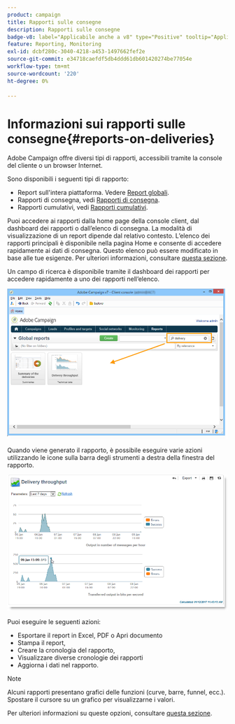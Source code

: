 ```yaml
---
product: campaign
title: Rapporti sulle consegne
description: Rapporti sulle consegne
badge-v8: label="Applicabile anche a v8" type="Positive" tooltip="Applicabile anche a Campaign v8"
feature: Reporting, Monitoring
exl-id: dcbf280c-3040-4218-a453-1497662fef2e
source-git-commit: e34718caefdf5db4ddd61db601420274be77054e
workflow-type: tm+mt
source-wordcount: '220'
ht-degree: 0%

---
```


# Informazioni sui rapporti sulle consegne{#reports-on-deliveries}



Adobe Campaign offre diversi tipi di rapporti, accessibili tramite la console del cliente o un browser Internet.

Sono disponibili i seguenti tipi di rapporto:

* Report sull&#39;intera piattaforma. Vedere [Report globali](../../reporting/using/global-reports.md).
* Rapporti di consegna, vedi [Rapporti di consegna](../../reporting/using/delivery-reports.md).
* Rapporti cumulativi, vedi [Rapporti cumulativi](../../reporting/using/cumulative-reports.md).

Puoi accedere ai rapporti dalla home page della console client, dal dashboard dei rapporti o dall’elenco di consegna. La modalità di visualizzazione di un report dipende dal relativo contesto. L’elenco dei rapporti principali è disponibile nella pagina Home e consente di accedere rapidamente ai dati di consegna. Questo elenco può essere modificato in base alle tue esigenze. Per ulteriori informazioni, consultare [questa sezione](../../reporting/using/about-reports-creation-in-campaign.md).


Un campo di ricerca è disponibile tramite il dashboard dei rapporti per accedere rapidamente a uno dei rapporti nell’elenco.

![](assets/s_ncs_user_report_searchfield.png)

Quando viene generato il rapporto, è possibile eseguire varie azioni utilizzando le icone sulla barra degli strumenti a destra della finestra del rapporto.

![](assets/s_ncs_user_report_toolbar.png)

Puoi eseguire le seguenti azioni:

* Esportare il report in Excel, PDF o Apri documento
* Stampa il report,
* Creare la cronologia del rapporto,
* Visualizzare diverse cronologie dei rapporti
* Aggiorna i dati nel rapporto.

>[!NOTE]
>
>Alcuni rapporti presentano grafici delle funzioni (curve, barre, funnel, ecc.). Spostare il cursore su un grafico per visualizzarne i valori.

Per ulteriori informazioni su queste opzioni, consultare [questa sezione](../../reporting/using/about-adobe-campaign-reporting-tools.md).
